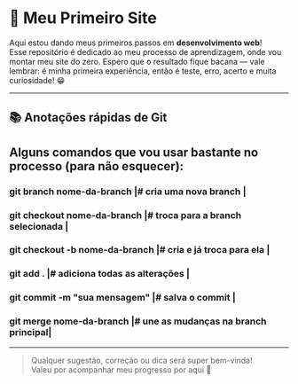 # 🚀 Meu Primeiro Site

Aqui estou dando meus primeiros passos em **desenvolvimento web**!  
Esse repositório é dedicado ao meu processo de aprendizagem, onde vou montar meu site do zero. Espero que o resultado fique bacana — vale lembrar: é minha primeira experiência, então é teste, erro, acerto e muita curiosidade! 😁

---

## 📚 Anotações rápidas de Git

Alguns comandos que vou usar bastante no processo (para não esquecer):
--------------------------------------------------------------------------
### git branch nome-da-branch      |# cria uma nova branch               |
### git checkout nome-da-branch    |# troca para a branch selecionada    |
### git checkout -b nome-da-branch |# cria e já troca para ela           |
### git add .                      |# adiciona todas as alterações       |
### git commit -m "sua mensagem"   |# salva o commit                     |
### git merge nome-da-branch       |# une as mudanças na branch principal|

---

> Qualquer sugestão, correção ou dica será super bem-vinda!  
> Valeu por acompanhar meu progresso por aqui 👋

